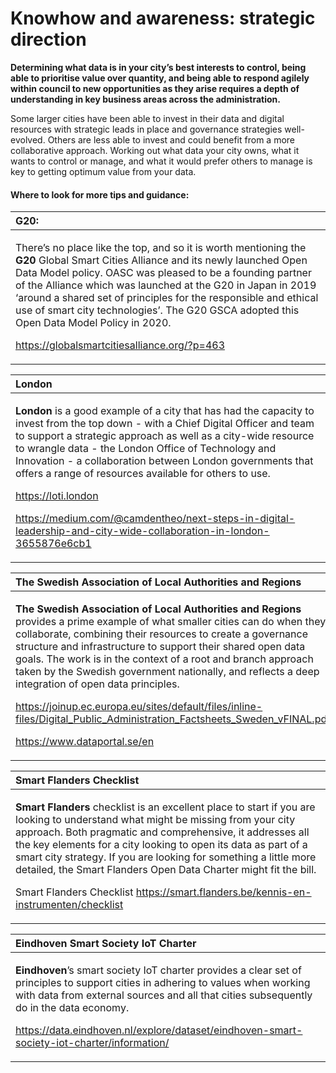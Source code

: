 # Knowhow and awareness: strategic direction

**Determining what data is in your city’s best interests to control, being able to prioritise value over quantity, and being able to respond agilely within council to new opportunities as they arise requires a depth of understanding in key business areas across the administration.** 

Some larger cities have been able to invest in their data and digital resources with strategic leads in place and governance strategies well-evolved. Others are less able to invest and could benefit from a more collaborative approach. Working out what data your city owns, what it wants to control or manage, and what it would prefer others to manage is key to getting optimum value from your data.

#### Where to look for more tips and guidance:

<table>
  <thead>
    <tr>
      <th style="text-align:left"><b>G20:</b>
      </th>
    </tr>
  </thead>
  <tbody>
    <tr>
      <td style="text-align:left">
        <p>There&#x2019;s no place like the top, and so it is worth mentioning the <b>G20</b> Global
          Smart Cities Alliance and its newly launched Open Data Model policy. OASC
          was pleased to be a founding partner of the Alliance which was launched
          at the G20 in Japan in 2019 &#x2018;around a shared set of principles for
          the responsible and ethical use of smart city technologies&#x2019;. The
          G20 GSCA adopted this Open Data Model Policy in 2020.</p>
        <p><a href="https://globalsmartcitiesalliance.org/?p=463">https://globalsmartcitiesalliance.org/?p=463</a>
        </p>
      </td>
    </tr>
  </tbody>
</table>

<table>
  <thead>
    <tr>
      <th style="text-align:left"><b>London</b>
      </th>
    </tr>
  </thead>
  <tbody>
    <tr>
      <td style="text-align:left">
        <p><b>London</b> is a good example of a city that has had the capacity to
          invest from the top down - with a Chief Digital Officer and team to support
          a strategic approach as well as a city-wide resource to wrangle data -
          the London Office of Technology and Innovation - a collaboration between
          London governments that offers a range of resources available for others
          to use.</p>
        <p><a href="https://loti.london/">https://loti.london</a>
        </p>
        <p><a href="https://medium.com/@camdentheo/next-steps-in-digital-leadership-and-city-wide-collaboration-in-london-3655876e6cb1">https://medium.com/@camdentheo/next-steps-in-digital-leadership-and-city-wide-collaboration-in-london-3655876e6cb1</a>
        </p>
      </td>
    </tr>
  </tbody>
</table>

<table>
  <thead>
    <tr>
      <th style="text-align:left"><b>The Swedish Association of Local Authorities and Regions</b>
      </th>
    </tr>
  </thead>
  <tbody>
    <tr>
      <td style="text-align:left">
        <p><b>The Swedish Association of Local Authorities and Regions</b> provides
          a prime example of what smaller cities can do when they collaborate, combining
          their resources to create a governance structure and infrastructure to
          support their shared open data goals. The work is in the context of a root
          and branch approach taken by the Swedish government nationally, and reflects
          a deep integration of open data principles.</p>
        <p><a href="https://joinup.ec.europa.eu/sites/default/files/inline-files/Digital_Public_Administration_Factsheets_Sweden_vFINAL.pdf">https://joinup.ec.europa.eu/sites/default/files/inline-files/Digital_Public_Administration_Factsheets_Sweden_vFINAL.pdf</a>
        </p>
        <p><a href="https://www.dataportal.se/en">https://www.dataportal.se/en</a>
        </p>
      </td>
    </tr>
  </tbody>
</table>

<table>
  <thead>
    <tr>
      <th style="text-align:left"><b>Smart Flanders</b> Checklist</th>
    </tr>
  </thead>
  <tbody>
    <tr>
      <td style="text-align:left">
        <p><b>Smart Flanders</b> checklist is an excellent place to start if you are
          looking to understand what might be missing from your city approach. Both
          pragmatic and comprehensive, it addresses all the key elements for a city
          looking to open its data as part of a smart city strategy. If you are looking
          for something a little more detailed, the Smart Flanders Open Data Charter
          might fit the bill.</p>
        <p>Smart Flanders Checklist <a href="https://smart.flanders.be/kennis-en-instrumenten/checklist">https://smart.flanders.be/kennis-en-instrumenten/checklist</a>
        </p>
      </td>
    </tr>
  </tbody>
</table>

<table>
  <thead>
    <tr>
      <th style="text-align:left"><b>Eindhoven</b> Smart Society IoT Charter</th>
    </tr>
  </thead>
  <tbody>
    <tr>
      <td style="text-align:left">
        <p><b>Eindhoven</b>&#x2019;s smart society IoT charter provides a clear set
          of principles to support cities in adhering to values when working with
          data from external sources and all that cities subsequently do in the data
          economy.</p>
        <p><a href="https://data.eindhoven.nl/explore/dataset/eindhoven-smart-society-iot-charter/information/">https://data.eindhoven.nl/explore/dataset/eindhoven-smart-society-iot-charter/information/</a>
        </p>
      </td>
    </tr>
  </tbody>
</table>

